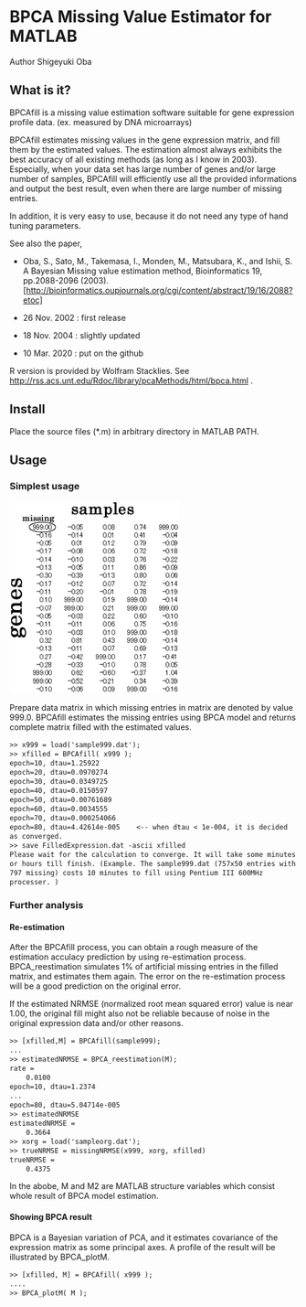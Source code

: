 # BPCA Missing Value Estimator for MATLAB

Author Shigeyuki Oba

## What is it?
BPCAfill is a missing value estimation software suitable for gene expression profile data. (ex. measured by DNA microarrays)

BPCAfill estimates missing values in the gene expression matrix, and fill them by the estimated values. The estimation almost always exhibits the best accuracy of all existing methods (as long as I know in 2003). Especially, when your data set has large number of genes and/or large number of samples, BPCAfill will efficiently use all the provided informations and output the best result, even when there are large number of missing entries.

In addition, it is very easy to use, because it do not need any type of hand tuning parameters.

See also the paper,

- Oba, S., Sato, M., Takemasa, I., Monden, M., Matsubara, K., and Ishii, S. A Bayesian Missing value estimation method, Bioinformatics 19, pp.2088-2096 (2003). [http://bioinformatics.oupjournals.org/cgi/content/abstract/19/16/2088?etoc]

- 26 Nov. 2002 : first release
- 18 Nov. 2004 : slightly updated
- 10 Mar. 2020 : put on the github

R version is provided by Wolfram Stacklies. See http://rss.acs.unt.edu/Rdoc/library/pcaMethods/html/bpca.html .


## Install

Place the source files (*.m) in arbitrary directory in MATLAB PATH.

## Usage
### Simplest usage

![matrix](mismat.png "サンプル")

Prepare data matrix in which missing entries in matrix are denoted by value 999.0. BPCAfill estimates the missing entries using BPCA model and returns complete matrix filled with the estimated values.

```
>> x999 = load('sample999.dat'); 
>> xfilled = BPCAfill( x999 );
epoch=10, dtau=1.25922
epoch=20, dtau=0.0970274
epoch=30, dtau=0.0349725
epoch=40, dtau=0.0150597
epoch=50, dtau=0.00761689
epoch=60, dtau=0.0034555
epoch=70, dtau=0.000254066
epoch=80, dtau=4.42614e-005    <-- when dtau < 1e-004, it is decided as converged.
>> save FilledExpression.dat -ascii xfilled
Please wait for the calculation to converge. It will take some minutes or hours till finish. (Example. The sample999.dat (757x50 entries with 797 missing) costs 10 minutes to fill using Pentium III 600MHz processer. )
```

### Further analysis

#### Re-estimation
After the BPCAfill process, you can obtain a rough measure of the estimation acculacy prediction by using re-estimation process. BPCA_reestimation simulates 1% of artificial missing entries in the filled matrix, and estimates them again. The error on the re-estimation process will be a good prediction on the original error.

If the estimated NRMSE (normalized root mean squared error) value is near 1.00, the original fill might also not be reliable because of noise in the original expression data and/or other reasons.

```
>> [xfilled,M] = BPCAfill(sample999);
...
>> estimatedNRMSE = BPCA_reestimation(M);
rate =
    0.0100
epoch=10, dtau=1.2374
...
epoch=80, dtau=5.04714e-005
>> estimatedNRMSE
estimatedNRMSE =
    0.3664
>> xorg = load('sampleorg.dat');
>> trueNRMSE = missingNRMSE(x999, xorg, xfilled)
trueNRMSE =
    0.4375
```
In the abobe, M and M2 are MATLAB structure variables which consist whole result of BPCA model estimation.

#### Showing BPCA result
BPCA is a Bayesian variation of PCA, and it estimates covariance of the expression matrix as some principal axes. A profile of the result will be illustrated by BPCA_plotM.

```
>> [xfilled, M] = BPCAfill( x999 );
....
>> BPCA_plotM( M );
```

